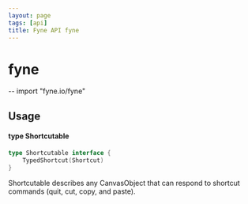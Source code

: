 ```yaml
---
layout: page
tags: [api]
title: Fyne API fyne
---
```


# fyne
--
    import "fyne.io/fyne"

## Usage

#### type Shortcutable

```go
type Shortcutable interface {
	TypedShortcut(Shortcut)
}
```

Shortcutable describes any CanvasObject that can respond to shortcut commands
(quit, cut, copy, and paste).
